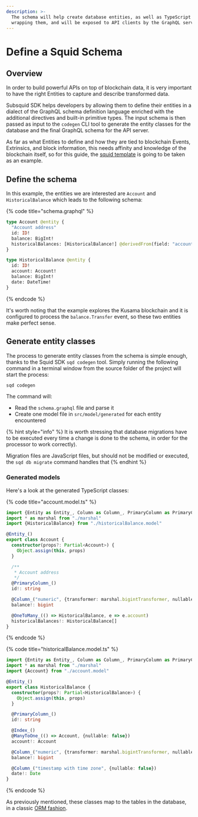 ```yaml
---
description: >-
  The schema will help create database entities, as well as TypeScript classes
  wrapping them, and will be exposed to API clients by the GraphQL server.
---
```


# Define a Squid Schema

## Overview

In order to build powerful APIs on top of blockchain data, it is very important to have the right Entities to capture and describe transformed data.

Subsquid SDK helps developers by allowing them to define their entities in a dialect of the GraphQL schema definition language enriched with the additional directives and built-in primitive types. The input schema is then passed as input to the `codegen` CLI tool to generate the entity classes for the database and the final GraphQL schema for the API server.

As far as what Entities to define and how they are tied to blockchain Events, Extrinsics, and block information, this needs affinity and knowledge of the blockchain itself, so for this guide, the [squid template](https://github.com/subsquid/squid-template) is going to be taken as an example.

## Define the schema

In this example, the entities we are interested are `Account` and `HistoricalBalance` which leads to the following schema:

{% code title="schema.graphql" %}
```graphql
type Account @entity {
  "Account address"
  id: ID!
  balance: BigInt!
  historicalBalances: [HistoricalBalance!] @derivedFrom(field: "account")
}

type HistoricalBalance @entity {
  id: ID!
  account: Account!
  balance: BigInt!
  date: DateTime!
}
```
{% endcode %}

It's worth noting that the example explores the Kusama blockchain and it is configured to process the `balance.Transfer` event, so these two entities make perfect sense.

## Generate entity classes

The process to generate entity classes from the schema is simple enough, thanks to the Squid SDK `sqd codegen` tool. Simply running the following command in a terminal window from the source folder of the project will start the process:

```bash
sqd codegen
```

The command will:

* Read the `schema.graphql` file and parse it
* Create one model file in `src/model/generated` for each entity encountered

{% hint style="info" %}
It is worth stressing that database migrations have to be executed every time a change is done to the schema, in order for the processor to work correctly).

Migration files are JavaScript files, but should not be modified or executed, the `sqd db migrate` command handles that
{% endhint %}

### Generated models

Here's a look at the generated TypeScript classes:

{% code title="account.model.ts" %}
```typescript
import {Entity as Entity_, Column as Column_, PrimaryColumn as PrimaryColumn_, OneToMany as OneToMany_} from "typeorm"
import * as marshal from "./marshal"
import {HistoricalBalance} from "./historicalBalance.model"

@Entity_()
export class Account {
  constructor(props?: Partial<Account>) {
    Object.assign(this, props)
  }

  /**
   * Account address
   */
  @PrimaryColumn_()
  id!: string

  @Column_("numeric", {transformer: marshal.bigintTransformer, nullable: false})
  balance!: bigint

  @OneToMany_(() => HistoricalBalance, e => e.account)
  historicalBalances!: HistoricalBalance[]
}
```
{% endcode %}

{% code title="historicalBalance.model.ts" %}
```typescript
import {Entity as Entity_, Column as Column_, PrimaryColumn as PrimaryColumn_, ManyToOne as ManyToOne_, Index as Index_} from "typeorm"
import * as marshal from "./marshal"
import {Account} from "./account.model"

@Entity_()
export class HistoricalBalance {
  constructor(props?: Partial<HistoricalBalance>) {
    Object.assign(this, props)
  }

  @PrimaryColumn_()
  id!: string

  @Index_()
  @ManyToOne_(() => Account, {nullable: false})
  account!: Account

  @Column_("numeric", {transformer: marshal.bigintTransformer, nullable: false})
  balance!: bigint

  @Column_("timestamp with time zone", {nullable: false})
  date!: Date
}
```
{% endcode %}

As previously mentioned, these classes map to the tables in the database, in a classic [ORM fashion](https://en.wikipedia.org/wiki/Object%E2%80%93relational\_mapping).
